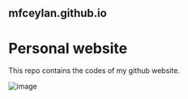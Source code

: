 ## mfceylan.github.io
# Personal website

This repo contains the codes of  my github website.

![image]()
